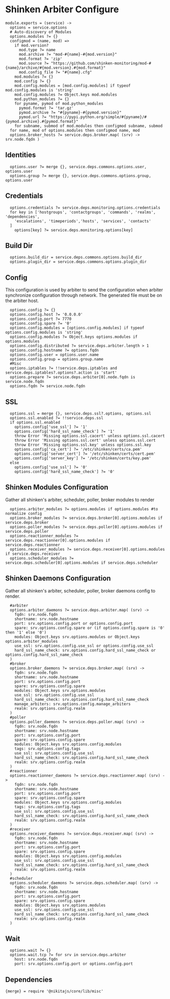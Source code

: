 
# Shinken Arbiter Configure

    module.exports = (service) ->
      options = service.options
      # Auto-discovery of Modules
      options.modules ?= {}
      configmod = (name, mod) =>
        if mod.version?
          mod.type ?= name
          mod.archive ?= "mod-#{name}-#{mod.version}"
          mod.format ?= 'zip'
          mod.source ?= "https://github.com/shinken-monitoring/mod-#{name}/archive/#{mod.version}.#{mod.format}"
          mod.config_file ?= "#{name}.cfg"
        mod.modules ?= {}
        mod.config ?= {}
        mod.config.modules = [mod.config.modules] if typeof mod.config.modules is 'string'
        mod.config.modules ?= Object.keys mod.modules
        mod.python_modules ?= {}
        for pyname, pymod of mod.python_modules
          pymod.format ?= 'tar.gz'
          pymod.archive ?= "#{pyname}-#{pymod.version}"
          pymod.url ?= "https://pypi.python.org/simple/#{pyname}/#{pymod.archive}.#{pymod.format}"
        for subname, submod of mod.modules then configmod subname, submod
      for name, mod of options.modules then configmod name, mod
      options.broker_hosts ?= service.deps.broker.map( (srv) -> srv.node.fqdn )

## Identities

      options.user ?= merge {}, service.deps.commons.options.user, options.user
      options.group ?= merge {}, service.deps.commons.options.group, options.user

## Credentials
      
      options.credentials ?= service.deps.monitoring.options.credentials
      for key in ['hostgroups', 'contactgroups', 'commands', 'realms', 'dependencies', 
        'escalations', 'timeperiods','hosts', 'services', 'contacts'
      ]
        options[key] ?= service.deps.monitoring.options[key]

## Build Dir

      options.build_dir = service.deps.commons.options.build_dir
      options.plugin_dir = service.deps.commons.options.plugin_dir

## Config

This configuration is used by arbiter to send the configuration when arbiter
synchronize configuration through network. The generated file must be on the
arbiter host.

      options.config ?= {}
      options.config.host ?= '0.0.0.0'
      options.config.port ?= 7770
      options.config.spare ?= '0'
      options.config.modules = [options.config.modules] if typeof options.config.modules is 'string'
      options.config.modules ?= Object.keys options.modules if options.modules
      options.config.distributed ?= service.deps.arbiter.length > 1
      options.config.hostname ?= options.fqdn
      options.config.user = options.user.name
      options.config.group = options.group.name
      #Misc
      options.iptables ?= !!service.deps.iptables and service.deps.iptables?.options?.action is 'start'
      options.prepare ?= service.deps.arbiter[0].node.fqdn is service.node.fqdn
      options.fqdn ?= service.node.fqdn

## SSL

      options.ssl = merge {}, service.deps.ssl?.options, options.ssl
      options.ssl.enabled ?= !!service.deps.ssl
      if options.ssl.enabled
        options.config['use_ssl'] ?= '1'
        options.config['hard_ssl_name_check'] ?= '1'
        throw Error 'Missing options.ssl.cacert' unless options.ssl.cacert
        throw Error 'Missing options.ssl.cert' unless options.ssl.cert
        throw Error 'Missing options.ssl.key' unless options.ssl.key
        options.config['ca_cert'] ?= '/etc/shinken/certs/ca.pem'
        options.config['server_cert'] ?= '/etc/shinken/certs/cert.pem'
        options.config['server_key'] ?= '/etc/shinken/certs/key.pem'
      else
        options.config['use_ssl'] ?= '0'
        options.config['hard_ssl_name_check'] ?= '0'

## Shinken Modules Configuration
Gather all shinken's arbiter, scheduler, poller, broker modules to render

      options.arbiter_modules ?= options.modules if options.modules #to normalize config
      options.broker_modules ?= service.deps.broker[0].options.modules if service.deps.broker
      options.poller_modules ?= service.deps.poller[0].options.modules if service.deps.poller
      options.reactionner_modules ?= service.deps.reactionner[0].options.modules if service.deps.reactionner
      options.receiver_modules ?= service.deps.receiver[0].options.modules if service.deps.receiver
      options.scheduler_modules ?= service.deps.scheduler[0].options.modules if service.deps.scheduler

## Shinken Daemons Configuration
Gather all shinken's arbiter, scheduler, poller, broker daemons config to render.

      #arbiter
      options.arbiter_daemons ?= service.deps.arbiter.map( (srv) ->
        fqdn: srv.node.fqdn
        shortname: srv.node.hostname
        port: srv.options.config.port or options.config.port
        spare: srv.options.config.spare or (if options.config.spare is '0' then '1' else '0')
        modules: Object.keys srv.options.modules or Object.keys options.arbiter_modules
        use_ssl: srv.options.config.use_ssl or options.config.use_ssl
        hard_ssl_name_check: srv.options.config.hard_ssl_name_check or options.config.hard_ssl_name_check
      )
      #broker
      options.broker_daemons ?= service.deps.broker.map( (srv) ->
        fqdn: srv.node.fqdn
        shortname: srv.node.hostname
        port: srv.options.config.port
        spare: srv.options.config.spare
        modules: Object.keys srv.options.modules
        use_ssl: srv.options.config.use_ssl
        hard_ssl_name_check: srv.options.config.hard_ssl_name_check
        manage_arbiters: srv.options.config.manage_arbiters
        realm: srv.options.config.realm
      )
      #poller
      options.poller_daemons ?= service.deps.poller.map( (srv) ->
        fqdn: srv.node.fqdn
        shortname: srv.node.hostname
        port: srv.options.config.port
        spare: srv.options.config.spare
        modules: Object.keys srv.options.config.modules
        tags: srv.options.config.tags
        use_ssl: srv.options.config.use_ssl
        hard_ssl_name_check: srv.options.config.hard_ssl_name_check
        realm: srv.options.config.realm
      )
      #reactionner
      options.reactionner_daemons ?= service.deps.reactionner.map( (srv) ->
        fqdn: srv.node.fqdn
        shortname: srv.node.hostname
        port: srv.options.config.port
        spare: srv.options.config.spare
        modules: Object.keys srv.options.config.modules
        tags: srv.options.config.tags
        use_ssl: srv.options.config.use_ssl
        hard_ssl_name_check: srv.options.config.hard_ssl_name_check
        realm: srv.options.config.realm
      )
      #receiver
      options.receiver_daemons ?= service.deps.receiver.map( (srv) ->
        fqdn: srv.node.fqdn
        shortname: srv.node.hostname
        port: srv.options.config.port
        spare: srv.options.config.spare
        modules: Object.keys srv.options.config.modules
        use_ssl: srv.options.config.use_ssl
        hard_ssl_name_check: srv.options.config.hard_ssl_name_check
        realm: srv.options.config.realm
      )
      #scheduler
      options.scheduler_daemons ?= service.deps.scheduler.map( (srv) ->
        fqdn: srv.node.fqdn
        shortname: srv.node.hostname
        port: srv.options.config.port
        spare: srv.options.config.spare
        modules: Object.keys srv.options.modules
        use_ssl: srv.options.config.use_ssl
        hard_ssl_name_check: srv.options.config.hard_ssl_name_check
        realm: srv.options.config.realm
      )
            
## Wait

      options.wait ?= {}
      options.wait.tcp ?= for srv in service.deps.arbiter
        host: srv.node.fqdn
        port: srv.options.config.port or options.config.port

## Dependencies

    {merge} = require '@nikitajs/core/lib/misc'

